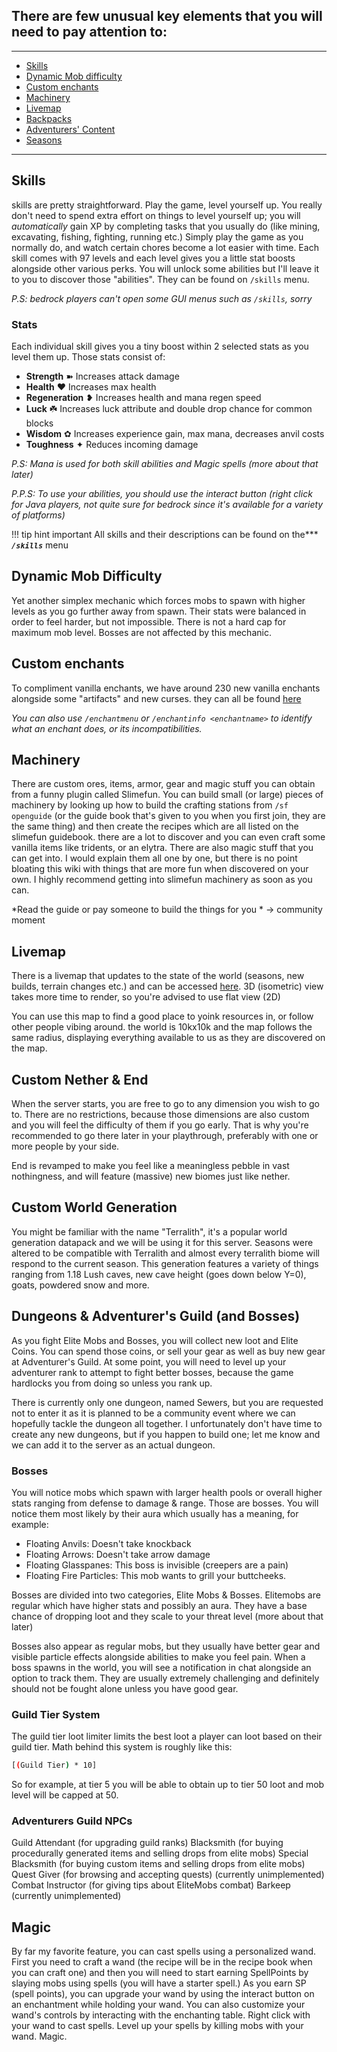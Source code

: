 ## There are few unusual key elements that you will need to pay attention to:

---

- [Skills](#skills)
- [Dynamic Mob difficulty](#dynamic-mob-difficulty)
- [Custom enchants](#custom-enchants)
- [Machinery](#machinery)
- [Livemap](#livemap)
- [Backpacks](#backpacks)
- [Adventurers' Content](#dungeons-adventurers-guild-and-bosses)
- [Seasons](#seasons)

---

## Skills
skills are pretty straightforward. Play the game, level yourself up. You really don't need to spend extra effort on things to level yourself up; you will *automatically* gain XP by completing tasks that you usually do (like mining, excavating, fishing, fighting, running etc.) Simply play the game as you normally do, and watch certain chores become a lot easier with time.
Each skill comes with 97 levels and each level gives you a little stat boosts alongside other various perks. 
You will unlock some abilities but I'll leave it to you to discover those "abilities". They can be found on `/skills` menu.

*P.S: bedrock players can't open some GUI menus such as `/skills`, sorry*

### Stats
Each individual skill gives you a tiny boost within 2 selected stats as you level them up. Those stats consist of:

-  **Strength** ➽ Increases attack damage
-  **Health** ❤️ Increases max health 
-  **Regeneration** ❥ Increases health and mana regen speed
-  **Luck** ☘️ Increases luck attribute and double drop chance for common blocks
-  **Wisdom** ✿ Increases experience gain, max mana, decreases anvil costs
-  **Toughness** ✦ Reduces incoming damage

*P.S: Mana is used for both skill abilities and Magic spells (more about that later)*

*P.P.S: To use your abilities, you should use the interact button (right click for Java players, not quite sure for bedrock since it's available for a variety of platforms)*

!!! tip hint important 
    All skills and their descriptions can be found on the*** ***`/skills`*** menu

## Dynamic Mob Difficulty 
Yet another simplex mechanic which forces mobs to spawn with higher levels as you go further away from spawn. Their stats were balanced in order to feel harder, but not impossible. There is not a hard cap for maximum mob level.  Bosses are not affected by this mechanic.

## Custom enchants
To compliment vanilla enchants, we have around 230 new vanilla enchants alongside some "artifacts" and new curses. they can all be found [here](https://ecoenchants.willfp.com/enchantments/all-enchantments)

*You can also use `/enchantmenu` or `/enchantinfo <enchantname>` to identify what an enchant does, or its incompatibilities.*

## Machinery
There are custom ores, items, armor, gear and magic stuff you can obtain from a funny plugin called Slimefun. You can build small (or large) pieces of machinery by looking up how to build the crafting stations from `/sf openguide` (or the guide book that's given to you when you first join, they are the same thing) and then create the recipes which are all listed on the slimefun guidebook. there are a lot to discover and you can even craft some vanilla items like tridents, or an elytra. There are also magic stuff that you can get into. I would explain them all one by one, but there is no point bloating this wiki with things that are more fun when discovered on your own. I highly recommend getting into slimefun machinery as soon as you can.

*Read the guide or pay someone to build the things for you *
-> community moment

## Livemap
There is a livemap that updates to the state of the world (seasons, new builds, terrain changes etc.) and can be accessed [here](http://151.80.47.38:8123/). 3D (isometric) view takes more time to render, so you're advised to use flat view (2D)

You can use this map to find a good place to yoink resources in, or follow other people vibing around. 
the world is 10kx10k and the map follows the same radius, displaying everything available to us as they are discovered on the map.
## Custom Nether & End
When the server starts, you are free to go to any dimension you wish to go to. There are no restrictions, because those dimensions are also custom and you will feel the difficulty of them if you go early. That is why you're recommended to go there later in your playthrough, preferably with one or more people by your side.

End is revamped to make you feel like a meaningless pebble in vast nothingness, and will feature (massive) new biomes just like nether.

## Custom World Generation
You might be familiar with the name "Terralith", it's a popular world generation datapack and we will be using it for this server. Seasons were altered to be compatible with Terralith and almost every terralith biome will respond to the current season. This generation features a variety of things ranging from 1.18 Lush caves, new cave height (goes down below Y=0), goats, powdered snow and more.

## Dungeons & Adventurer's Guild (and Bosses)
As you fight Elite Mobs and Bosses, you will collect new loot and Elite Coins. You can spend those coins, or sell your gear as well as buy new gear at Adventurer's Guild. At some point, you will need to level up your adventurer rank to attempt to fight better bosses, because the game hardlocks you from doing so unless you rank up.

There is currently only one dungeon, named Sewers, but you are requested not to enter it as it is planned to be a community event where we can hopefully tackle the dungeon all together. I unfortunately don't have time to create any new dungeons, but if you happen to build one; let me know and we can add it to the server as an actual dungeon.

### Bosses
You will notice mobs which spawn with larger health pools or overall higher stats ranging from defense to damage & range. Those are bosses.  You will notice them most likely by their aura which usually has a meaning, for example:
- Floating Anvils: Doesn't take knockback
- Floating Arrows: Doesn't take arrow damage
- Floating Glasspanes: This boss is invisible (creepers are a pain)
- Floating Fire Particles: This mob wants to grill your buttcheeks.

Bosses are divided into two categories, Elite Mobs & Bosses.
Elitemobs are regular which have higher stats and possibly an aura. They have a base chance of dropping loot and they scale to your threat level (more about that later)

Bosses also appear as regular mobs, but they usually have better gear and visible particle effects alongside abilities to make you feel pain. When a boss spawns in the world, you will see a notification in chat alongside an option to track them. They are usually extremely challenging and definitely should not be fought alone unless you have good gear.

### Guild Tier System
The guild tier loot limiter limits the best loot a player can loot based on their guild tier.
Math behind this system is roughly like this:

```sh 
[(Guild Tier) * 10]
```
So for example, at tier 5 you will be able to obtain up to tier 50 loot and mob level will be capped at 50.

### Adventurers Guild NPCs
Guild Attendant (for upgrading guild ranks)
Blacksmith (for buying procedurally generated items and selling drops from elite mobs)
Special Blacksmith (for buying custom items and selling drops from elite mobs)
Quest Giver (for browsing and accepting quests) (currently unimplemented)
Combat Instructor (for giving tips about EliteMobs combat)
Barkeep (currently unimplemented)

## Magic
By far my favorite feature, you can cast spells using a personalized wand. First you need to craft a wand (the recipe will be in the recipe book when you can craft one) and then you will need to start earning SpellPoints by slaying mobs using spells (you will have a starter spell.) As you earn SP (spell points), you can upgrade your wand by using the interact button on an enchantment while holding your wand. You can also customize your wand's controls by interacting with the enchanting table. Right click with your wand to cast spells. Level up your spells by killing mobs with your wand. Magic.